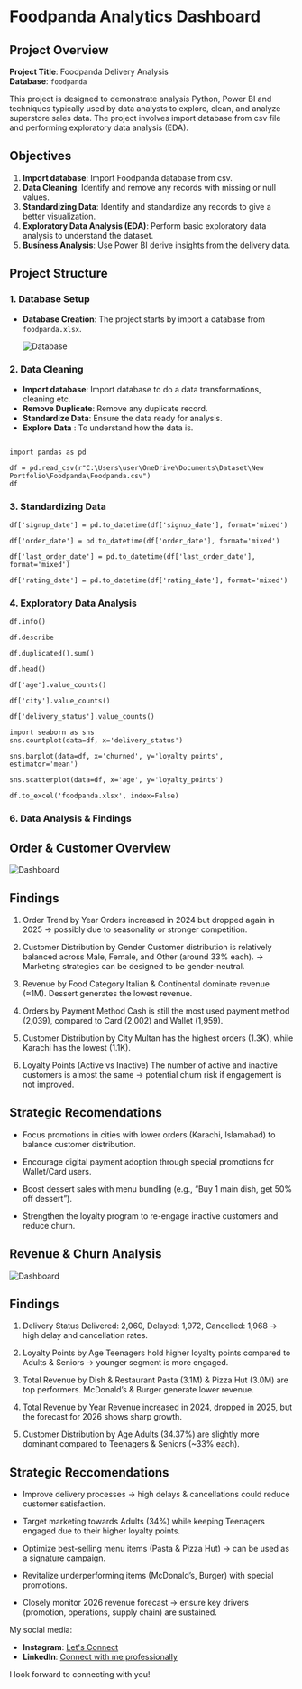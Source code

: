 # Foodpanda Analytics Dashboard

## Project Overview

**Project Title**: Foodpanda Delivery Analysis  
**Database**: `foodpanda`

This project is designed to demonstrate analysis Python, Power BI and techniques typically used by data analysts to explore, clean, and analyze superstore sales data. The project involves import database from csv file and performing exploratory data analysis (EDA).

## Objectives

1. **Import database**: Import Foodpanda database from csv.
2. **Data Cleaning**: Identify and remove any records with missing or null values.
3. **Standardizing Data**: Identify and standardize any records to give a better visualization.
4. **Exploratory Data Analysis (EDA)**: Perform basic exploratory data analysis to understand the dataset.
5. **Business Analysis**: Use Power BI derive insights from the delivery data.

## Project Structure

### 1. Database Setup

- **Database Creation**: The project starts by import a database from `foodpanda.xlsx`.

  ![Database](Images/Dataset.png)


### 2. Data Cleaning

- **Import database**: Import database to do a data transformations, cleaning etc.
- **Remove Duplicate**: Remove any duplicate record.
- **Standardize Data**: Ensure the data ready for analysis.
- **Explore Data** : To understand how the data is. 
 

```jupyterlab

import pandas as pd

df = pd.read_csv(r"C:\Users\user\OneDrive\Documents\Dataset\New Portfolio\Foodpanda\Foodpanda.csv")
df
```

### 3. Standardizing Data

```jupyter lab
df['signup_date'] = pd.to_datetime(df['signup_date'], format='mixed')

df['order_date'] = pd.to_datetime(df['order_date'], format='mixed')

df['last_order_date'] = pd.to_datetime(df['last_order_date'], format='mixed')

df['rating_date'] = pd.to_datetime(df['rating_date'], format='mixed')
```

### 4. Exploratory Data Analysis
```jupyter lab
df.info()

df.describe

df.duplicated().sum()

df.head()

df['age'].value_counts()

df['city'].value_counts()

df['delivery_status'].value_counts()

import seaborn as sns
sns.countplot(data=df, x='delivery_status')

sns.barplot(data=df, x='churned', y='loyalty_points', estimator='mean')

sns.scatterplot(data=df, x='age', y='loyalty_points')

df.to_excel('foodpanda.xlsx', index=False)
```

### 6. Data Analysis & Findings

## Order & Customer Overview

  ![Dashboard](Images/Dashboard1.png)

## Findings

1. Order Trend by Year
Orders increased in 2024 but dropped again in 2025 → possibly due to seasonality or stronger competition.

2. Customer Distribution by Gender
Customer distribution is relatively balanced across Male, Female, and Other (around 33% each). → Marketing strategies can be designed to be gender-neutral.

3. Revenue by Food Category
Italian & Continental dominate revenue (≈1M). Dessert generates the lowest revenue.

4. Orders by Payment Method
Cash is still the most used payment method (2,039), compared to Card (2,002) and Wallet (1,959).

5. Customer Distribution by City
Multan has the highest orders (1.3K), while Karachi has the lowest (1.1K).

6. Loyalty Points (Active vs Inactive)
The number of active and inactive customers is almost the same → potential churn risk if engagement is not improved.

## Strategic Recomendations
- Focus promotions in cities with lower orders (Karachi, Islamabad) to balance customer distribution.
  
- Encourage digital payment adoption through special promotions for Wallet/Card users.
  
- Boost dessert sales with menu bundling (e.g., “Buy 1 main dish, get 50% off dessert”).
  
- Strengthen the loyalty program to re-engage inactive customers and reduce churn.


## Revenue & Churn Analysis

![Dashboard](Images/Dashboard2.png)

## Findings

1. Delivery Status
Delivered: 2,060, Delayed: 1,972, Cancelled: 1,968 → high delay and cancellation rates.

2. Loyalty Points by Age
Teenagers hold higher loyalty points compared to Adults & Seniors → younger segment is more engaged.

3. Total Revenue by Dish & Restaurant
Pasta (3.1M) & Pizza Hut (3.0M) are top performers. McDonald’s & Burger generate lower revenue.

4. Total Revenue by Year
Revenue increased in 2024, dropped in 2025, but the forecast for 2026 shows sharp growth.

5. Customer Distribution by Age
Adults (34.37%) are slightly more dominant compared to Teenagers & Seniors (~33% each).

## Strategic Reccomendations

- Improve delivery processes → high delays & cancellations could reduce customer satisfaction.
  
- Target marketing towards Adults (34%) while keeping Teenagers engaged due to their higher loyalty points.

- Optimize best-selling menu items (Pasta & Pizza Hut) → can be used as a signature campaign.
  
- Revitalize underperforming items (McDonald’s, Burger) with special promotions.
  
- Closely monitor 2026 revenue forecast → ensure key drivers (promotion, operations, supply chain) are sustained.

My social media:

- **Instagram**: [Let's Connect](https://www.instagram.com/inirtp?igsh=MW9xZTU0bTRuaHlxeQ==)
- **LinkedIn**: [Connect with me professionally](https://www.linkedin.com/in/rahadian-triaji-pramudito-a43949273/)

I look forward to connecting with you!

